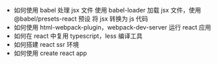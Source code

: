 - 如何使用 babel 处理 jsx 文件
  使用 babel-loader 加载 jsx 文件，使用@babel/presets-react 预设 将 jsx 转换为 js 代码
- 如何使用 html-webpack-plugin，webpack-dev-server 运行 react 应用
- 如何在 react 中复用 typescript，less 编译工具
- 如何搭建 react ssr 环境
- 如何使用 create react app

